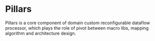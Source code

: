 # Pillars

Pillars is a core component of domain custom reconfigurable dataflow processor, which plays the role of
pivot between macro libs, mapping algorithm and architecture design.